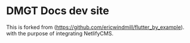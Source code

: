# DMGT Docs dev site

This is forked from (https://github.com/ericwindmill/flutter_by_example). with the purpose of integrating NetlifyCMS.
